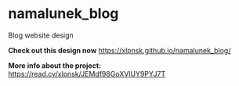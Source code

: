 # namalunek_blog
Blog website design

**Check out this design now** https://xlpnsk.github.io/namalunek_blog/

**More info about the project:** https://read.cv/xlpnsk/JEMdf98GoXVlUY9PYJ7T
